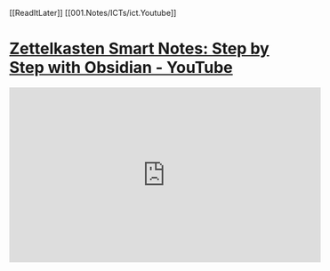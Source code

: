 [[ReadItLater]] [[001.Notes/ICTs/ict.Youtube]]

# [Zettelkasten Smart Notes: Step by Step with Obsidian - YouTube](https://www.youtube.com/watch?v=ziE6UExsOrs)

<iframe width="560" height="315" src="https://www.youtube.com/embed/ziE6UExsOrs" title="YouTube video player" frameborder="0" allow="accelerometer; autoplay; clipboard-write; encrypted-media; gyroscope; picture-in-picture" allowfullscreen></iframe>